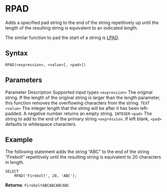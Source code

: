 # [](#rpad)RPAD

Adds a specified pad string to the end of the string repetitively up until the length of the resulting string is equivalent to an indicated length.

The similar function to pad the start of a string is [LPAD](/sql_reference/functions-reference/string/lpad.html).

## [](#syntax)Syntax

```
RPAD(<expression>, <value>[, <pad>])
```

## [](#parameters)Parameters

Parameter Description Supported input types `<expression>` The original string. If the length of the original string is larger than the length parameter, this function removes the overflowing characters from the string. `TEXT` `<value>` The integer length that the string will be after it has been left-padded. A negative number returns an empty string. `INTEGER` `<pad>` The string to add to the end of the primary string `<expression`. If left blank, `<pad>` defaults to whitespace characters.  

## [](#example)Example

The following statement adds the string “ABC” to the end of the string “Firebolt” repetitively until the resulting string is equivalent to 20 characters in length.

```
SELECT
	RPAD('Firebolt', 20, 'ABC');
```

**Returns**: `FireboltABCABCABCABC`